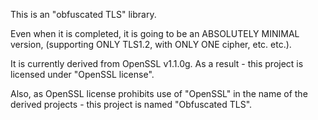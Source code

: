 This is an "obfuscated TLS" library.

Even when it is completed, it is going to be an ABSOLUTELY MINIMAL version, (supporting ONLY TLS1.2, with ONLY ONE cipher, etc. etc.). 

It is currently derived from OpenSSL v1.1.0g. As a result - this project is licensed under "OpenSSL license".

Also, as OpenSSL license prohibits use of "OpenSSL" in the name of the derived projects - this project is named "Obfuscated TLS".
